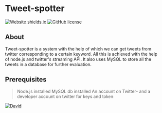 # Tweet-spotter


[![Website shields.io](https://img.shields.io/badge/nodeJS-server-green.svg)](https://github.com/rogers9798/Tweet-spotter) [![GitHub license](https://img.shields.io/github/license/Naereen/StrapDown.js.svg)](https://github.com/rogers9798/Tweet-spotter)


## About

Tweet-spotter is a system with the help of which we can get tweets from twitter corresponding to a certain keyword. All this is achieved with the help of node.js and twitter's streaming API.  It also uses MySQL to store all the tweets in a database for further evaluation.


## Prerequisites 


> Node.js installed
> MySQL db installed
> An account on Twitter- and a developer account on twitter for keys and token

[![David](https://img.shields.io/david/dev/rogers9798/Tweet-spotter.svg?style=for-the-badge)](https://github.com/rogers9798/Tweet-spotter)

